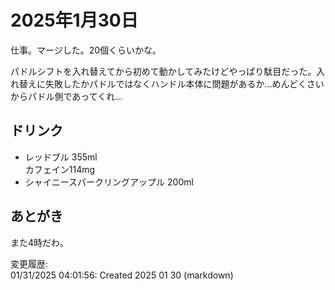 # 2025年1月30日

仕事。マージした。20個くらいかな。

パドルシフトを入れ替えてから初めて動かしてみたけどやっぱり駄目だった。入れ替えに失敗したかパドルではなくハンドル本体に問題があるか…めんどくさいからパドル側であってくれ…

## ドリンク

- レッドブル 355ml  
カフェイン114mg
- シャイニースパークリングアップル 200ml

## あとがき

また4時だわ。

変更履歴:  
01/31/2025 04:01:56: Created 2025 01 30 (markdown)  
